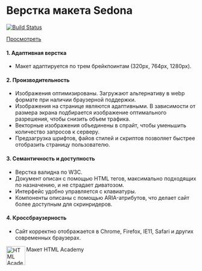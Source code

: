 # Верстка макета Sedona

[![Build Status](https://travis-ci.org/av1at0r/sedona.svg?branch=master)](https://travis-ci.org/av1at0r/sedona)

[Просмотреть](https://livyk.github.io/sedona/ "Перейти на страницу Sedona")

#### 1. Адаптивная верстка
* Макет адаптируется по трем брейкпоинтам (320px, 764px, 1280px).

#### 2. Производительность
* Изображения оптимизированы. Загружают альтернативу в webp формате при наличии браузерной поддержки.
* Изображения на странице являются адаптивными. В зависимости от размера экрана подбирается изображение оптимального разрешения, чтобы снизить объем трафика.
* Векторные изображения объединены в спрайт, чтобы уменьшить количество запросов к серверу.
* Предзагрузка шрифтов, файов стилей и скриптов позволяет быстрее отобразить страницу пользователю.

#### 3. Семантичность и доступность
* Верстка валидна по W3C.
* Документ описан с помощью HTML тегов, максимально подходящих по назначению, и не страдает диватозом.
* Интерфейс удобно управляется с клавиатуры.
* Компоненты описаны с помощью ARIA-атрибутов, что делает сайт более доступным для скринридеров.

#### 4. Кроссбраузерность
* Сайт корректно отображается в Chrome, Firefox, IE11, Safari и других современных браузерах.


Макет HTML Academy <a href="https://htmlacademy.ru/intensive/adaptive"><img align="left" width="50" height="50" alt="HTML Academy" src="https://up.htmlacademy.ru/static/img/intensive/adaptive/logo-for-github-2.png"></a>
